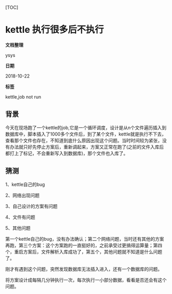 [TOC]

# kettle 执行很多后不执行

**文档整理**

ysys

**日期**

2018-10-22

**标签**

kettle,job not run



## 背景

​	今天在现场跑了一个kettle的job,它是一个循环调度，设计是从n个文件遍历插入到数据库中，脚本插入了1000多个文件后，到了某个文件，kettle就是执行不下去，查看那个文件也存在，不知道到底什么原因出现这个问题。当时时间较为紧张，没有办法就只好先停止方案后，重新调起来，方案又正常在跑了(之前的文件入库后都打上了标记，不会重新写入到数据库)，那个文件也入库了。



## 猜测

1、kettle自己的bug

2、网络出现问题

3、自己设计的方案有问题

4、文件有问题

5、其他问题



​	第一个kettle自己的bug，没有办法确认；第二个网络问题，当时还有其他的方案再跑，第三个方案：这个方案跑的一直挺好的，之前承受过更搞得运算量；第四个，重启方案后，文件解析入库成功了，第五个，其他问题就不知道是什么问题了。

​	刚才有遇到这个问题，突然发现数据库无法插入进入，还有一个数据库的问题。



​	将方案设计成每隔几分钟执行一次，每次执行一小部分数据，看看是否还会有这个问题。



